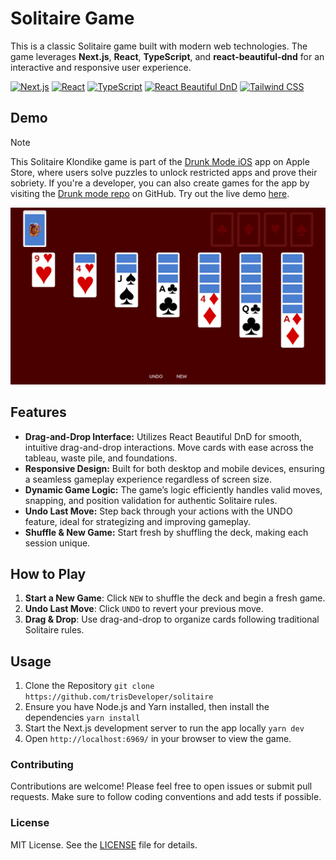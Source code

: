 # Solitaire Game

This is a classic Solitaire game built with modern web technologies. The game leverages **Next.js**, **React**, **TypeScript**, and **react-beautiful-dnd** for an interactive and responsive user experience.

[![Next.js](https://img.shields.io/badge/Next.js-black?style=for-the-badge&logo=next.js&logoColor=white)](https://nextjs.org/)
[![React](https://img.shields.io/badge/React-61dafb?style=for-the-badge&logo=react&logoColor=black)](https://reactjs.org/)
[![TypeScript](https://img.shields.io/badge/TypeScript-3178c6?style=for-the-badge&logo=typescript&logoColor=white)](https://www.typescriptlang.org/)
[![React Beautiful DnD](https://img.shields.io/badge/React_Beautiful_DnD-172b4d?style=for-the-badge&logo=react&logoColor=white)](https://github.com/atlassian/react-beautiful-dnd)
[![Tailwind CSS](https://img.shields.io/badge/Tailwind_CSS-black?logo=tailwind-css&style=for-the-badge)](https://tailwindcss.com)

## Demo

> [!NOTE]  
> This Solitaire Klondike game is part of the [Drunk Mode iOS](https://apps.apple.com/us/app/drunk-mode-locker/id6478125185) app on Apple Store, where users solve puzzles to unlock restricted apps and prove their sobriety. If you're a developer, you can also create games for the app by visiting the [Drunk mode repo](https://github.com/NoodleOfDeath/drunkmode-puzzles/) on GitHub.
Try out the live demo [here](https://solitaire-tris.vercel.app/).

![solitaire game screenshot](/image.png)

## Features

- **Drag-and-Drop Interface:** 
Utilizes React Beautiful DnD for smooth, intuitive drag-and-drop interactions. Move cards with ease across the tableau, waste pile, and foundations.
- **Responsive Design:** Built for both desktop and mobile devices, ensuring a seamless gameplay experience regardless of screen size.
- **Dynamic Game Logic:** The game’s logic efficiently handles valid moves, snapping, and position validation for authentic Solitaire rules.
- **Undo Last Move:** Step back through your actions with the UNDO feature, ideal for strategizing and improving gameplay.
- **Shuffle & New Game:** Start fresh by shuffling the deck, making each session unique.

## How to Play
1. **Start a New Game**: Click `NEW` to shuffle the deck and begin a fresh game.
2. **Undo Last Move**: Click `UNDO` to revert your previous move.
3. **Drag & Drop**: Use drag-and-drop to organize cards following traditional Solitaire rules.

## Usage
1. Clone the Repository `git clone https://github.com/trisDeveloper/solitaire`
2. Ensure you have Node.js and Yarn installed, then install the dependencies `yarn install`
3. Start the Next.js development server to run the app locally `yarn dev`
4. Open `http://localhost:6969/` in your browser to view the game.

### Contributing
Contributions are welcome! Please feel free to open issues or submit pull requests. Make sure to follow coding conventions and add tests if possible.

### License
MIT License. See the [LICENSE](./LICENSE) file for details.
